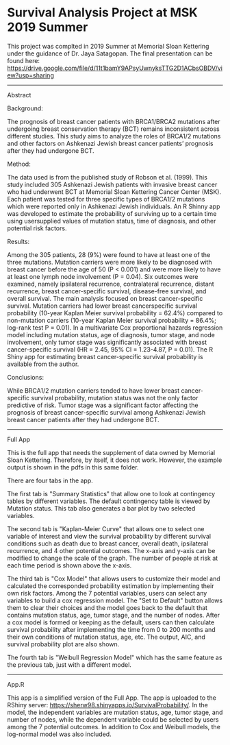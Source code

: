 # Survival Analysis Project at MSK 2019 Summer

This project was complted in 2019 Summer at Memorial Sloan Kettering under the guidance of Dr. Jaya Satagopan. The final presentation can be found here: https://drive.google.com/file/d/11t1bamY9APsyUwnyksTTG2D1ACbsOBDV/view?usp=sharing 

**************************************************************
Abstract

Background: 

The prognosis of breast cancer patients with BRCA1/BRCA2 mutations after undergoing breast conservation therapy (BCT) remains inconsistent across different studies. This study aims to analyze the roles of BRCA1/2 mutations and other factors on Ashkenazi Jewish breast cancer patients’ prognosis after they had undergone BCT. 

Method: 

The data used is from the published study of Robson et al. (1999). This study included 305 Ashkenazi Jewish patients with invasive breast cancer who had underwent BCT at Memorial Sloan Kettering Cancer Center (MSK). Each patient was tested for three specific types of BRCA1/2 mutations which were reported only in Ashkenazi Jewish individuals. An R Shinny app was developed to estimate the probability of surviving up to a certain time using usersupplied values of mutation status, time of diagnosis, and other potential risk factors. 

Results: 

Among the 305 patients, 28 (9%) were found to have at least one of the three mutations. Mutation carriers were more likely to be diagnosed with breast cancer before the age of 50 (P < 0.001) and were more likely to have at least one lymph node involvement (P = 0.04). Six outcomes were examined, namely ipsilateral recurrence, contralateral recurrence, distant recurrence, breast cancer-specific survival, disease-free survival, and overall survival. The main analysis focused on breast cancer-specific survival. Mutation carriers had lower breast cancerspecific survival probability (10-year Kaplan Meier survival probability = 62.4%) compared to non-mutation carriers (10-year Kaplan Meier survival probability = 86.4%; log-rank test P = 0.01). In a multivariate Cox proportional hazards regression model including mutation status, age of diagnosis, tumor stage, and node involvement, only tumor stage was significantly associated with breast cancer-specific survival (HR = 2.45, 95% CI = 1.23-4.87, P = 0.01). The R Shiny app for estimating breast cancer-specific survival probability is available from the author. 

Conclusions: 

While BRCA1/2 mutation carriers tended to have lower breast cancer-specific survival probability, mutation status was not the only factor predictive of risk. Tumor stage was a significant factor affecting the prognosis of breast cancer-specific survival among Ashkenazi Jewish breast cancer patients after they had undergone BCT.


**************************************************************
Full App

This is the full app that needs the supplement of data owned by Memorial Sloan Kettering. Therefore, by itself, it does not work. 
However, the example output is shown in the pdfs in this same folder. 

There are four tabs in the app. 

The first tab is "Summary Statistics" that allow one to look at contingency tables by different variables. The default contingency table is viewed by Mutation status. This tab also generates a bar plot by two selected variables. 

The second tab is "Kaplan-Meier Curve" that allows one to select one variable of interest and view the survival probability by different survival conditions such as death due to breast cancer, overall death, ipsilateral recurrence, and 4 other potential outcomes. The x-axis and y-axis can be modified to change the scale of the graph. The number of people at risk at each time period is shown above the x-axis. 

The third tab is "Cox Model" that allows users to customize their model and calculated the corresponded probability estimation by implementing their own risk factors. Among the 7 potential variables, users can select any variables to build a cox regression model. The "Set to Default" button allows them to clear their choices and the model goes back to the default that contains mutation status, age, tumor stage, and the number of nodes. After a cox model is formed or keeping as the default, users can then calculate survival probability after implementing the time from 0 to 200 months and their own conditions of mutation status, age, etc. The output, AIC, and survival probability plot are also shown. 

The fourth tab is "Weibull Regression Model" which has the same feature as the previous tab, just with a different model. 

*******************************************************************

App.R

This app is a simplified version of the Full App. The app is uploaded to the RShiny server: https://sherw98.shinyapps.io/SurvivalProbability/. 
In the model, the independent variables are mutation status, age, tumor stage, and number of nodes, while the dependent variable could be selected by users among the 7 potential outcomes. 
In addition to Cox and Weibull models, the log-normal model was also included.  
